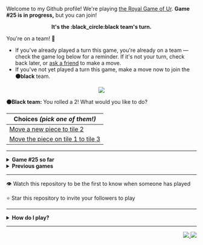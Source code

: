 Welcome to my Github profile!
We're playing
[the Royal Game of Ur](https://en.wikipedia.org/wiki/Royal_Game_of_Ur).
**Game #25 is in progress,** but you can join!

<p align="center">
  <b>It's the
  :black_circle:black
  team's turn.</b>
</p>

You're on a team! :wave:

* If you've already played a turn this game, you're already on a team
  &mdash; check the game log below for a reminder. If it's not your turn,
  check back later, or [ask a
  friend](https://twitter.com/share?text=I'm+playing+The+Royal+Game+of+Ur+on+a+GitHub+profile.+Take+your+turn+at+https://github.com/rossjrw/rossjrw+%23RoyalGameOfUr+%23github) to make a move.
* If you've not yet played a turn this game, make a move now to join the
  **:black_circle:black** team.

<p align="center"><img src="https://raw.githubusercontent.com/rossjrw/rossjrw/play/games/current/board.3820.svg"></p>

  **:black_circle:Black team:**
  You rolled a 2!
What would you like to do?

| Choices *(pick one of them!)* |
| --- |
  | [    Move a new piece to tile 2](https://github.com/rossjrw/rossjrw/issues/new?title=ur-move-2%400-0&amp;body=Press+Submit%21+You+don%27t+need+to+edit+this+text+or+do+anything+else.%0D%0A%0D%0ABe+aware+that+your+move+can+take+a+minute+or+two+to+process.) |
  | [    Move the piece on tile 1 to tile 3](https://github.com/rossjrw/rossjrw/issues/new?title=ur-move-2%401-0&amp;body=Press+Submit%21+You+don%27t+need+to+edit+this+text+or+do+anything+else.%0D%0A%0D%0ABe+aware+that+your+move+can+take+a+minute+or+two+to+process.) |

-----

<details>
<summary><b>Game #25 so far</b></summary>

## Who's on each team?

<table>
    <thead>
      <tr><th colspan=2>Players in this game</th></tr>
    </thead>
    <tbody>
      <tr>
        <td align="right"><b>Black team</b> :black_circle:</td>
        <td>:white_circle: <b> White team</b></td>
      </tr>
      <tr align="center">
        <td><b><a href="https://github.com/LucasFASouza">@LucasFASouza</a></b> (16)<br><b><a href="https://github.com/RichardBotic">@RichardBotic</a></b> (1)</td>
        <td><b><a href="https://github.com/MatissesProjects">@MatissesProjects</a></b> (13)<br><b><a href="https://github.com/Casper-Guo">@Casper-Guo</a></b> (8)</td>
      </tr>
    </tbody>
  </table>

## What's happened so far?

| Time | Turn | Event | Issue | Board |
| :---: | :---: | :--- | :---: | :---: |
  | 4th Nov 2024 15:57 | **0** | :white_circle: **[@Casper-Guo](https://github.com/Casper-Guo)** started a new game | [#3782](https://github.com/rossjrw/rossjrw/issues/3782) | [link](https://raw.githubusercontent.com/rossjrw/rossjrw/a1d620094e37da2ad108bec74b6a0ac9d365467d/games/current/board.3782.svg) |
  | 4th Nov 2024 15:58 | **1** | :white_circle: **[@Casper-Guo](https://github.com/Casper-Guo)** moved a white piece onto the board to position 3    | [#3783](https://github.com/rossjrw/rossjrw/issues/3783) | [link](https://raw.githubusercontent.com/rossjrw/rossjrw/b09fd281d59b3c2c35267c37cde6807fb4681c4d/games/current/board.3783.svg) |
  | 4th Nov 2024 16:12 | **2** | :black_circle: **[@LucasFASouza](https://github.com/LucasFASouza)** moved a black piece onto the board to position 3    | [#3784](https://github.com/rossjrw/rossjrw/issues/3784) | [link](https://raw.githubusercontent.com/rossjrw/rossjrw/912902b8bd8c22521bff7c9cf703835635108fb9/games/current/board.3784.svg) |
  | 4th Nov 2024 17:03 | **3** | :white_circle: **[@MatissesProjects](https://github.com/MatissesProjects)** moved a white piece onto the board to position 2    | [#3785](https://github.com/rossjrw/rossjrw/issues/3785) | [link](https://raw.githubusercontent.com/rossjrw/rossjrw/989e4a2d513179ecc37f5f26da0a7663623df964/games/current/board.3785.svg) |
  | 4th Nov 2024 18:00 | **4** | :black_circle: **[@LucasFASouza](https://github.com/LucasFASouza)** moved a black piece from position 3 to position 6    | [#3786](https://github.com/rossjrw/rossjrw/issues/3786) | [link](https://raw.githubusercontent.com/rossjrw/rossjrw/bcc83741329d71009b5788a7147ef098960f9420/games/current/board.3786.svg) |
  | 5th Nov 2024 02:07 | **5** | :white_circle: **[@MatissesProjects](https://github.com/MatissesProjects)** moved a white piece from position 3 to position 4  — claimed a rosette :rosette:  | [#3787](https://github.com/rossjrw/rossjrw/issues/3787) | [link](https://raw.githubusercontent.com/rossjrw/rossjrw/b61ac5111c202e11cd1da9056548760b48a07f7c/games/current/board.3787.svg) |
  | 5th Nov 2024 02:09 | **6** | :white_circle: **[@MatissesProjects](https://github.com/MatissesProjects)** moved a white piece from position 2 to position 5    | [#3788](https://github.com/rossjrw/rossjrw/issues/3788) | [link](https://raw.githubusercontent.com/rossjrw/rossjrw/fb371c1842ca1940f2836eaf490983904da6d8eb/games/current/board.3788.svg) |
  | 5th Nov 2024 12:47 | **7** | :black_circle: **[@LucasFASouza](https://github.com/LucasFASouza)** moved a black piece from position 6 to position 9    | [#3789](https://github.com/rossjrw/rossjrw/issues/3789) | [link](https://raw.githubusercontent.com/rossjrw/rossjrw/5a3403b77be77d2040fbc4523d08e8d8482d6827/games/current/board.3789.svg) |
  | 5th Nov 2024 12:49 | **8** | :white_circle: **[@Casper-Guo](https://github.com/Casper-Guo)** moved a white piece from position 4 to position 6    | [#3790](https://github.com/rossjrw/rossjrw/issues/3790) | [link](https://raw.githubusercontent.com/rossjrw/rossjrw/b586452b82c2f6f111f9d8a324660c8765c2f6b7/games/current/board.3790.svg) |
  | 5th Nov 2024 18:17 | **9** | :black_circle: **[@LucasFASouza](https://github.com/LucasFASouza)** moved a black piece from position 9 to position 12    | [#3791](https://github.com/rossjrw/rossjrw/issues/3791) | [link](https://raw.githubusercontent.com/rossjrw/rossjrw/ea1a1d7f8f3b3901703b870d057ceb67d3e41113/games/current/board.3791.svg) |
  | 5th Nov 2024 19:26 | **10** | :white_circle: **[@Casper-Guo](https://github.com/Casper-Guo)** moved a white piece onto the board to position 1    | [#3792](https://github.com/rossjrw/rossjrw/issues/3792) | [link](https://raw.githubusercontent.com/rossjrw/rossjrw/88583427d196ecfa76745e4aed57471d5354e40a/games/current/board.3792.svg) |
  | 6th Nov 2024 12:54 | **11** | :black_circle: **[@LucasFASouza](https://github.com/LucasFASouza)** ascended a black piece from position 12 :rocket:    | [#3793](https://github.com/rossjrw/rossjrw/issues/3793) | [link](https://raw.githubusercontent.com/rossjrw/rossjrw/a5aa067e32daf5e09dc0a454b8addb7d1ee6fa70/games/current/board.3793.svg) |
  | 6th Nov 2024 17:07 | **12** | :white_circle: **[@MatissesProjects](https://github.com/MatissesProjects)** moved a white piece from position 5 to position 8  — claimed a rosette :rosette:  | [#3794](https://github.com/rossjrw/rossjrw/issues/3794) |  |
  | 6th Nov 2024 17:08 | **13** | :white_circle: **[@MatissesProjects](https://github.com/MatissesProjects)** moved a white piece onto the board to position 2    | [#3795](https://github.com/rossjrw/rossjrw/issues/3795) | [link](https://raw.githubusercontent.com/rossjrw/rossjrw/d44b410ba6b49ab9e1f089f2e7e8596ae13536da/games/current/board.3795.svg) |
  | 6th Nov 2024 17:08 | **14** | :black_circle:  The black team rolled a 0 and their turn was automatically passed | [#3795](https://github.com/rossjrw/rossjrw/issues/3795) | [link](https://raw.githubusercontent.com/rossjrw/rossjrw/57bb1168efeea6e28df7990ec67687fa43af6620/games/current/board.3795.svg) |
  | 6th Nov 2024 17:09 | **15** | :white_circle: **[@MatissesProjects](https://github.com/MatissesProjects)** moved a white piece from position 2 to position 4  — claimed a rosette :rosette:  | [#3796](https://github.com/rossjrw/rossjrw/issues/3796) | [link](https://raw.githubusercontent.com/rossjrw/rossjrw/2dbcb5c3ca5babb0ff6680c9bcc2d61648994980/games/current/board.3796.svg) |
  | 6th Nov 2024 17:09 | **16** | :white_circle: **[@MatissesProjects](https://github.com/MatissesProjects)** moved a white piece onto the board to position 2    | [#3797](https://github.com/rossjrw/rossjrw/issues/3797) | [link](https://raw.githubusercontent.com/rossjrw/rossjrw/34f098276ff770b6f4ec7d41ef2c85ea028dd7ab/games/current/board.3797.svg) |
  | 6th Nov 2024 17:26 | **17** | :black_circle: **[@LucasFASouza](https://github.com/LucasFASouza)** moved a black piece onto the board to position 1    | [#3798](https://github.com/rossjrw/rossjrw/issues/3798) | [link](https://raw.githubusercontent.com/rossjrw/rossjrw/45316ec65fc0d711501503b60f10393f5a2ddbd8/games/current/board.3798.svg) |
  | 6th Nov 2024 17:46 | **18** | :white_circle: **[@MatissesProjects](https://github.com/MatissesProjects)** moved a white piece from position 6 to position 9    | [#3799](https://github.com/rossjrw/rossjrw/issues/3799) | [link](https://raw.githubusercontent.com/rossjrw/rossjrw/9bf7702503da634933b3f84d760b4717e0e26660/games/current/board.3799.svg) |
  | 6th Nov 2024 17:56 | **19** | :black_circle: **[@LucasFASouza](https://github.com/LucasFASouza)** moved a black piece from position 1 to position 4  — claimed a rosette :rosette:  | [#3800](https://github.com/rossjrw/rossjrw/issues/3800) | [link](https://raw.githubusercontent.com/rossjrw/rossjrw/826bbb0585a2645eff775192da843fba8b77ada5/games/current/board.3800.svg) |
  | 6th Nov 2024 17:57 | **20** | :black_circle: **[@LucasFASouza](https://github.com/LucasFASouza)** moved a black piece onto the board to position 3    | [#3801](https://github.com/rossjrw/rossjrw/issues/3801) | [link](https://raw.githubusercontent.com/rossjrw/rossjrw/2a3dea9ae9548126fc9e46ebf15ac56f8f88b6a4/games/current/board.3801.svg) |
  | 7th Nov 2024 18:45 | **21** | :white_circle: **[@MatissesProjects](https://github.com/MatissesProjects)** moved a white piece from position 8 to position 10    | [#3802](https://github.com/rossjrw/rossjrw/issues/3802) | [link](https://raw.githubusercontent.com/rossjrw/rossjrw/d06ac975bbb925005d89761837056b2dd35227c7/games/current/board.3802.svg) |
  | 9th Nov 2024 11:31 | **22** | :black_circle: **[@RichardBotic](https://github.com/RichardBotic)** moved a black piece from position 3 to position 5    | [#3803](https://github.com/rossjrw/rossjrw/issues/3803) | [link](https://raw.githubusercontent.com/rossjrw/rossjrw/855683d0fbfa9d5db039685c30e867ad0ae7df2f/games/current/board.3803.svg) |
  | 9th Nov 2024 23:11 | **23** | :white_circle: **[@MatissesProjects](https://github.com/MatissesProjects)** moved a white piece from position 9 to position 11    | [#3804](https://github.com/rossjrw/rossjrw/issues/3804) |  |
  | 10th Nov 2024 19:57 | **24** | :black_circle: **[@LucasFASouza](https://github.com/LucasFASouza)** moved a black piece from position 5 to position 8  — claimed a rosette :rosette:  | [#3805](https://github.com/rossjrw/rossjrw/issues/3805) |  |
  | 10th Nov 2024 19:57 | **25** | :black_circle:  The black team rolled a 0 and their turn was automatically passed | [#3805](https://github.com/rossjrw/rossjrw/issues/3805) | [link](https://raw.githubusercontent.com/rossjrw/rossjrw/0c00152d4acbcf714a15c51652fbb592446f2c71/games/current/board.3805.svg) |
  | 10th Nov 2024 19:57 | **26** | :white_circle:  The white team rolled a 0 and their turn was automatically passed | [#3805](https://github.com/rossjrw/rossjrw/issues/3805) | [link](https://raw.githubusercontent.com/rossjrw/rossjrw/83c15bd357a5cb56752bfd271646ff4e0708ffa2/games/current/board.3805.svg) |
  | 10th Nov 2024 19:57 | **27** | :black_circle: **[@LucasFASouza](https://github.com/LucasFASouza)** moved a black piece from position 8 to position 10 — captured a white piece :crossed_swords:   | [#3806](https://github.com/rossjrw/rossjrw/issues/3806) | [link](https://raw.githubusercontent.com/rossjrw/rossjrw/d0944e9cb1912641ba0f65bccacc49394a7f4de1/games/current/board.3806.svg) |
  | 10th Nov 2024 22:56 | **28** | :white_circle: **[@MatissesProjects](https://github.com/MatissesProjects)** moved a white piece from position 11 to position 13    | [#3807](https://github.com/rossjrw/rossjrw/issues/3807) | [link](https://raw.githubusercontent.com/rossjrw/rossjrw/0431ab54242fddc7c24559aa4563f2af90df0d46/games/current/board.3807.svg) |
  | 11th Nov 2024 17:45 | **29** | :black_circle: **[@LucasFASouza](https://github.com/LucasFASouza)** moved a black piece from position 10 to position 11    | [#3808](https://github.com/rossjrw/rossjrw/issues/3808) | [link](https://raw.githubusercontent.com/rossjrw/rossjrw/a9bc11d2f08bce428ce6865f761cef7ab6bcb6f4/games/current/board.3808.svg) |
  | 11th Nov 2024 18:10 | **30** | :white_circle: **[@Casper-Guo](https://github.com/Casper-Guo)** moved a white piece from position 1 to position 3    | [#3809](https://github.com/rossjrw/rossjrw/issues/3809) | [link](https://raw.githubusercontent.com/rossjrw/rossjrw/6163afdea56b1e68d6ddea0ede3083c45a6a03b9/games/current/board.3809.svg) |
  | 11th Nov 2024 19:16 | **31** | :black_circle: **[@LucasFASouza](https://github.com/LucasFASouza)** ascended a black piece from position 11 :rocket:    | [#3810](https://github.com/rossjrw/rossjrw/issues/3810) | [link](https://raw.githubusercontent.com/rossjrw/rossjrw/0ae4f2d20d2bdc878f5ad4f576a97261c3154c85/games/current/board.3810.svg) |
  | 11th Nov 2024 19:23 | **32** | :white_circle: **[@Casper-Guo](https://github.com/Casper-Guo)** ascended a white piece from position 13 :rocket:    | [#3812](https://github.com/rossjrw/rossjrw/issues/3812) | [link](https://raw.githubusercontent.com/rossjrw/rossjrw/7e877216d5251e6d658e5bd759381ebab5a0c5b7/games/current/board.3812.svg) |
  | 11th Nov 2024 19:34 | **33** | :black_circle: **[@LucasFASouza](https://github.com/LucasFASouza)** moved a black piece onto the board to position 3    | [#3813](https://github.com/rossjrw/rossjrw/issues/3813) | [link](https://raw.githubusercontent.com/rossjrw/rossjrw/123459d936d0ea3007181ad769c744c852a2749d/games/current/board.3813.svg) |
  | 11th Nov 2024 23:13 | **34** | :white_circle: **[@MatissesProjects](https://github.com/MatissesProjects)** moved a white piece from position 3 to position 5    | [#3814](https://github.com/rossjrw/rossjrw/issues/3814) | [link](https://raw.githubusercontent.com/rossjrw/rossjrw/2555c2d431f019622f4b0c18e3ad5e60aa35c0a8/games/current/board.3814.svg) |
  | 13th Nov 2024 13:04 | **35** | :black_circle: **[@LucasFASouza](https://github.com/LucasFASouza)** moved a black piece from position 4 to position 5 — captured a white piece :crossed_swords:   | [#3815](https://github.com/rossjrw/rossjrw/issues/3815) | [link](https://raw.githubusercontent.com/rossjrw/rossjrw/df226daf1346adc29ef25d5e61f3bf7195f6eed0/games/current/board.3815.svg) |
  | 15th Nov 2024 07:04 | **36** | :white_circle: **[@MatissesProjects](https://github.com/MatissesProjects)** moved a white piece from position 2 to position 5 — captured a black piece :crossed_swords:   | [#3816](https://github.com/rossjrw/rossjrw/issues/3816) | [link](https://raw.githubusercontent.com/rossjrw/rossjrw/bf0df58e6fbec1f111dae2c628c40537fcd1fd89/games/current/board.3816.svg) |
  | 18th Nov 2024 12:24 | **37** | :black_circle: **[@LucasFASouza](https://github.com/LucasFASouza)** moved a black piece from position 3 to position 5 — captured a white piece :crossed_swords:   | [#3817](https://github.com/rossjrw/rossjrw/issues/3817) | [link](https://raw.githubusercontent.com/rossjrw/rossjrw/037b871e71ddec32bc1149433c41d64dc5984ea9/games/current/board.3817.svg) |
  | 18th Nov 2024 13:51 | **38** | :white_circle: **[@Casper-Guo](https://github.com/Casper-Guo)** moved a white piece from position 4 to position 5 — captured a black piece :crossed_swords:   | [#3818](https://github.com/rossjrw/rossjrw/issues/3818) | [link](https://raw.githubusercontent.com/rossjrw/rossjrw/0a55d466d84e088bcce7b4c82021508917054900/games/current/board.3818.svg) |
  | 19th Nov 2024 17:27 | **39** | :black_circle: **[@LucasFASouza](https://github.com/LucasFASouza)** moved a black piece onto the board to position 1    | [#3819](https://github.com/rossjrw/rossjrw/issues/3819) | [link](https://raw.githubusercontent.com/rossjrw/rossjrw/6bd76bc8dbe4e0ce77f1f12e0eec17a0d5305449/games/current/board.3819.svg) |
  | 19th Nov 2024 17:53 | **40** | :white_circle: **[@Casper-Guo](https://github.com/Casper-Guo)** moved a white piece from position 5 to position 6    | [#3820](https://github.com/rossjrw/rossjrw/issues/3820) |  |

</details>

<details>
<summary><b>Previous games</b></summary>

## Previous games

1. A game was started on 30th Jul 2020 by **[@rossjrw](https://github.com/rossjrw)** and ended on 4th Dec 2020. 
   * The :white_circle:white team won. 
   * 64 players played 166 moves across 4 months and 5 days. 
   * The :black_circle:black team captured 9 white pieces and claimed 12 rosettes. 
   * The :white_circle:white team captured 10 black pieces and claimed 18 rosettes. 
   * The MVP of the winning team was **[@1ethanhansen](https://github.com/1ethanhansen)**, who played 48 moves. 
   * The winning move was made by **[@qbtl](https://github.com/qbtl)** ([#269](https://github.com/rossjrw/rossjrw/issues/269)).
1. A game was started on 4th Dec 2020 by **[@1ethanhansen](https://github.com/1ethanhansen)** and ended on 11th Jan 2021. 
   * The :black_circle:black team won. 
   * 27 players played 145 moves across 1 month and 1 week. 
   * The :black_circle:black team captured 7 white pieces and claimed 16 rosettes. 
   * The :white_circle:white team captured 6 black pieces and claimed 14 rosettes. 
   * The MVP of the winning team was **[@shpatrickguo](https://github.com/shpatrickguo)**, who played 26 moves. 
   * The winning move was made by **[@shpatrickguo](https://github.com/shpatrickguo)** ([#424](https://github.com/rossjrw/rossjrw/issues/424)).
1. A game was started on 11th Jan 2021 by **[@BaptisteMartinet](https://github.com/BaptisteMartinet)** and ended on 11th Feb 2021. 
   * The :white_circle:white team won. 
   * 17 players played 118 moves across 1 month and 12 hours. 
   * The :black_circle:black team captured 2 white pieces and claimed 11 rosettes. 
   * The :white_circle:white team captured 8 black pieces and claimed 14 rosettes. 
   * The MVP of the winning team was **[@1ethanhansen](https://github.com/1ethanhansen)**, who played 45 moves. 
   * The winning move was made by **[@1ethanhansen](https://github.com/1ethanhansen)** ([#535](https://github.com/rossjrw/rossjrw/issues/535)).
1. A game was started on 11th Feb 2021 by **[@1ethanhansen](https://github.com/1ethanhansen)** and ended on 5th Mar 2021. 
   * The :white_circle:white team won. 
   * 17 players played 175 moves across 3 weeks and 22 hours. 
   * The :black_circle:black team captured 12 white pieces and claimed 17 rosettes. 
   * The :white_circle:white team captured 13 black pieces and claimed 18 rosettes. 
   * The MVP of the winning team was **[@1ethanhansen](https://github.com/1ethanhansen)**, who played 48 moves. 
   * The winning move was made by **[@1ethanhansen](https://github.com/1ethanhansen)** ([#702](https://github.com/rossjrw/rossjrw/issues/702)).
1. A game was started on 6th Mar 2021 by **[@shpatrickguo](https://github.com/shpatrickguo)** and ended on 10th May 2021. 
   * The :black_circle:black team won. 
   * 42 players played 162 moves across 2 months and 4 days. 
   * The :black_circle:black team captured 12 white pieces and claimed 17 rosettes. 
   * The :white_circle:white team captured 9 black pieces and claimed 19 rosettes. 
   * The MVP of the winning team was **[@shpatrickguo](https://github.com/shpatrickguo)**, who played 22 moves. 
   * The winning move was made by **[@crxssed7](https://github.com/crxssed7)** ([#864](https://github.com/rossjrw/rossjrw/issues/864)).
1. A game was started on 10th May 2021 by **[@HAUDRAUFHAUN](https://github.com/HAUDRAUFHAUN)** and ended on 17th Jul 2021. 
   * The :white_circle:white team won. 
   * 34 players played 167 moves across 2 months and 6 days. 
   * The :black_circle:black team captured 7 white pieces and claimed 14 rosettes. 
   * The :white_circle:white team captured 10 black pieces and claimed 18 rosettes. 
   * The MVP of the winning team was **[@1ethanhansen](https://github.com/1ethanhansen)**, who played 31 moves. 
   * The winning move was made by **[@1ethanhansen](https://github.com/1ethanhansen)** ([#1024](https://github.com/rossjrw/rossjrw/issues/1024)).
1. A game was started on 17th Jul 2021 by **[@1ethanhansen](https://github.com/1ethanhansen)** and ended on 19th Oct 2021. 
   * The :black_circle:black team won. 
   * 48 players played 153 moves across 3 months and 3 days. 
   * The :black_circle:black team captured 6 white pieces and claimed 17 rosettes. 
   * The :white_circle:white team captured 6 black pieces and claimed 15 rosettes. 
   * The MVP of the winning team was **[@PkmnQ](https://github.com/PkmnQ)**, who played 13 moves. 
   * The winning move was made by **[@OmKakatkar](https://github.com/OmKakatkar)** ([#1175](https://github.com/rossjrw/rossjrw/issues/1175)).
1. A game was started on 19th Oct 2021 by **[@OmKakatkar](https://github.com/OmKakatkar)** and ended on 29th Oct 2021. 
   * The :white_circle:white team won. 
   * 13 players played 135 moves across 1 week and 3 days. 
   * The :black_circle:black team captured 5 white pieces and claimed 13 rosettes. 
   * The :white_circle:white team captured 6 black pieces and claimed 15 rosettes. 
   * The MVP of the winning team was **[@Timemaster111](https://github.com/Timemaster111)**, who played 46 moves. 
   * The winning move was made by **[@Timemaster111](https://github.com/Timemaster111)** ([#1342](https://github.com/rossjrw/rossjrw/issues/1342)).
1. A game was started on 29th Oct 2021 by **[@jbmagination](https://github.com/jbmagination)** and ended on 15th May 2022. 
   * The :white_circle:white team won. 
   * 80 players played 187 moves across 6 months and 2 weeks. 
   * The :black_circle:black team captured 11 white pieces and claimed 17 rosettes. 
   * The :white_circle:white team captured 13 black pieces and claimed 19 rosettes. 
   * The MVP of the winning team was **[@nirakon](https://github.com/nirakon)**, who played 18 moves. 
   * The winning move was made by **[@Madflows](https://github.com/Madflows)** ([#1534](https://github.com/rossjrw/rossjrw/issues/1534)).
1. A game was started on 15th May 2022 by **[@VikashPR](https://github.com/VikashPR)** and ended on 29th Dec 2022. 
   * The :white_circle:white team won. 
   * 109 players played 177 moves across 7 months and 2 weeks. 
   * The :black_circle:black team captured 9 white pieces and claimed 23 rosettes. 
   * The :white_circle:white team captured 11 black pieces and claimed 19 rosettes. 
   * The MVP of the winning team was **[@LAPCoder](https://github.com/LAPCoder)**, who played 11 moves. 
   * The winning move was made by **[@LAPCoder](https://github.com/LAPCoder)** ([#1726](https://github.com/rossjrw/rossjrw/issues/1726)).
1. A game was started on 29th Dec 2022 by **[@CostasAK](https://github.com/CostasAK)** and ended on 30th Dec 2022. 
   * The :black_circle:black team won. 
   * 4 players played 121 moves across 19 hours and 41 minutes. 
   * The :black_circle:black team captured 6 white pieces and claimed 14 rosettes. 
   * The :white_circle:white team captured 4 black pieces and claimed 15 rosettes. 
   * The MVP of the winning team was **[@CostasAK](https://github.com/CostasAK)**, who played 59 moves. 
   * The winning move was made by **[@CostasAK](https://github.com/CostasAK)** ([#1844](https://github.com/rossjrw/rossjrw/issues/1844)).
1. A game was started on 30th Dec 2022 by **[@TejaTadepalli](https://github.com/TejaTadepalli)** and ended on 27th Jan 2023. 
   * The :white_circle:white team won. 
   * 17 players played 158 moves across 4 weeks and 1 hour. 
   * The :black_circle:black team captured 9 white pieces and claimed 18 rosettes. 
   * The :white_circle:white team captured 12 black pieces and claimed 18 rosettes. 
   * The MVP of the winning team was **[@TejaTadepalli](https://github.com/TejaTadepalli)**, who played 59 moves. 
   * The winning move was made by **[@TejaTadepalli](https://github.com/TejaTadepalli)** ([#1994](https://github.com/rossjrw/rossjrw/issues/1994)).
1. A game was started on 27th Jan 2023 by **[@TejaTadepalli](https://github.com/TejaTadepalli)** and ended on 14th Mar 2023. 
   * The :white_circle:white team won. 
   * 20 players played 153 moves across 1 month and 2 weeks. 
   * The :black_circle:black team captured 6 white pieces and claimed 17 rosettes. 
   * The :white_circle:white team captured 6 black pieces and claimed 16 rosettes. 
   * The MVP of the winning team was **[@TejaTadepalli](https://github.com/TejaTadepalli)**, who played 65 moves. 
   * The winning move was made by **[@TejaTadepalli](https://github.com/TejaTadepalli)** ([#2145](https://github.com/rossjrw/rossjrw/issues/2145)).
1. A game was started on 14th Mar 2023 by **[@Murdeala](https://github.com/Murdeala)** and ended on 13th Apr 2023. 
   * The :white_circle:white team won. 
   * 19 players played 141 moves across 4 weeks and 1 day. 
   * The :black_circle:black team captured 4 white pieces and claimed 18 rosettes. 
   * The :white_circle:white team captured 12 black pieces and claimed 16 rosettes. 
   * The MVP of the winning team was **[@CostasAK](https://github.com/CostasAK)**, who played 71 moves. 
   * The winning move was made by **[@CostasAK](https://github.com/CostasAK)** ([#2275](https://github.com/rossjrw/rossjrw/issues/2275)).
1. A game was started on 13th Apr 2023 by **[@thisiscoding1234](https://github.com/thisiscoding1234)** and ended on 7th Jul 2023. 
   * The :black_circle:black team won. 
   * 48 players played 122 moves across 2 months and 3 weeks. 
   * The :black_circle:black team captured 11 white pieces and claimed 15 rosettes. 
   * The :white_circle:white team captured 4 black pieces and claimed 9 rosettes. 
   * The MVP of the winning team was **[@Murdeala](https://github.com/Murdeala)**, who played 37 moves. 
   * The winning move was made by **[@WKL10086](https://github.com/WKL10086)** ([#2460](https://github.com/rossjrw/rossjrw/issues/2460)).
1. A game was started on 7th Jul 2023 by **[@kztera](https://github.com/kztera)** and ended on 26th Oct 2023. 
   * The :white_circle:white team won. 
   * 38 players played 142 moves across 3 months and 2 weeks. 
   * The :black_circle:black team captured 5 white pieces and claimed 14 rosettes. 
   * The :white_circle:white team captured 12 black pieces and claimed 14 rosettes. 
   * The MVP of the winning team was **[@CostasAK](https://github.com/CostasAK)**, who played 53 moves. 
   * The winning move was made by **[@CostasAK](https://github.com/CostasAK)** ([#2612](https://github.com/rossjrw/rossjrw/issues/2612)).
1. A game was started on 27th Oct 2023 by **[@blacksmithop](https://github.com/blacksmithop)** and ended on 3rd Dec 2023. 
   * The :black_circle:black team won. 
   * 22 players played 55 moves across 1 month and 6 days. 
   * The :black_circle:black team captured 5 white pieces and claimed 11 rosettes. 
   * The :white_circle:white team captured 0 black pieces and claimed 3 rosettes. 
   * The MVP of the winning team was **[@CostasAK](https://github.com/CostasAK)**, who played 26 moves. 
   * The winning move was made by **[@CostasAK](https://github.com/CostasAK)** ([#2664](https://github.com/rossjrw/rossjrw/issues/2664)).
1. A game was started on 4th Dec 2023 by **[@joshuajohncohen](https://github.com/joshuajohncohen)** and ended on 11th Apr 2024. 
   * The :black_circle:black team won. 
   * 44 players played 133 moves across 4 months and 6 days. 
   * The :black_circle:black team captured 11 white pieces and claimed 16 rosettes. 
   * The :white_circle:white team captured 5 black pieces and claimed 12 rosettes. 
   * The MVP of the winning team was **[@CostasAK](https://github.com/CostasAK)**, who played 49 moves. 
   * The winning move was made by **[@tassiaaccioly](https://github.com/tassiaaccioly)** ([#2796](https://github.com/rossjrw/rossjrw/issues/2796)).
1. A game was started on 11th Apr 2024 by **[@tassiaaccioly](https://github.com/tassiaaccioly)** and ended on 12th May 2024. 
   * The :white_circle:white team won. 
   * 16 players played 206 moves across 1 month and 22 hours. 
   * The :black_circle:black team captured 13 white pieces and claimed 22 rosettes. 
   * The :white_circle:white team captured 16 black pieces and claimed 25 rosettes. 
   * The MVP of the winning team was **[@Casper-Guo](https://github.com/Casper-Guo)**, who played 75 moves. 
   * The winning move was made by **[@Casper-Guo](https://github.com/Casper-Guo)** ([#2985](https://github.com/rossjrw/rossjrw/issues/2985)).
1. A game was started on 12th May 2024 by **[@Casper-Guo](https://github.com/Casper-Guo)** and ended on 10th Jun 2024. 
   * The :white_circle:white team won. 
   * 14 players played 157 moves across 4 weeks and 1 day. 
   * The :black_circle:black team captured 9 white pieces and claimed 15 rosettes. 
   * The :white_circle:white team captured 9 black pieces and claimed 16 rosettes. 
   * The MVP of the winning team was **[@Casper-Guo](https://github.com/Casper-Guo)**, who played 51 moves. 
   * The winning move was made by **[@Casper-Guo](https://github.com/Casper-Guo)** ([#3139](https://github.com/rossjrw/rossjrw/issues/3139)).
1. A game was started on 10th Jun 2024 by **[@Casper-Guo](https://github.com/Casper-Guo)** and ended on 16th Jul 2024. 
   * The :black_circle:black team won. 
   * 16 players played 171 moves across 1 month and 5 days. 
   * The :black_circle:black team captured 15 white pieces and claimed 18 rosettes. 
   * The :white_circle:white team captured 12 black pieces and claimed 20 rosettes. 
   * The MVP of the winning team was **[@tassiaaccioly](https://github.com/tassiaaccioly)**, who played 75 moves. 
   * The winning move was made by **[@tassiaaccioly](https://github.com/tassiaaccioly)** ([#3309](https://github.com/rossjrw/rossjrw/issues/3309)).
1. A game was started on 16th Jul 2024 by **[@tassiaaccioly](https://github.com/tassiaaccioly)** and ended on 30th Sep 2024. 
   * The :white_circle:white team won. 
   * 27 players played 192 moves across 2 months and 2 weeks. 
   * The :black_circle:black team captured 10 white pieces and claimed 20 rosettes. 
   * The :white_circle:white team captured 13 black pieces and claimed 23 rosettes. 
   * The MVP of the winning team was **[@huuquyet](https://github.com/huuquyet)**, who played 36 moves. 
   * The winning move was made by **[@AdityaSreevatsaK](https://github.com/AdityaSreevatsaK)** ([#3494](https://github.com/rossjrw/rossjrw/issues/3494)).
1. A game was started on 30th Sep 2024 by **[@AdityaSreevatsaK](https://github.com/AdityaSreevatsaK)** and ended on 17th Oct 2024. 
   * The :white_circle:white team won. 
   * 12 players played 145 moves across 2 weeks and 3 days. 
   * The :black_circle:black team captured 6 white pieces and claimed 19 rosettes. 
   * The :white_circle:white team captured 6 black pieces and claimed 16 rosettes. 
   * The MVP of the winning team was **[@Casper-Guo](https://github.com/Casper-Guo)**, who played 37 moves. 
   * The winning move was made by **[@Casper-Guo](https://github.com/Casper-Guo)** ([#3630](https://github.com/rossjrw/rossjrw/issues/3630)).
1. A game was started on 17th Oct 2024 by **[@Casper-Guo](https://github.com/Casper-Guo)** and ended on 4th Nov 2024. 
   * The :white_circle:white team won. 
   * 7 players played 156 moves across 2 weeks and 3 days. 
   * The :black_circle:black team captured 8 white pieces and claimed 18 rosettes. 
   * The :white_circle:white team captured 7 black pieces and claimed 22 rosettes. 
   * The MVP of the winning team was **[@Casper-Guo](https://github.com/Casper-Guo)**, who played 64 moves. 
   * The winning move was made by **[@Casper-Guo](https://github.com/Casper-Guo)** ([#3781](https://github.com/rossjrw/rossjrw/issues/3781)).

</details>

-----

:eye: Watch this repository to be the first to know when someone has played

:star: Star this repository to invite your followers to play

-----

<details>
<summary><b>How do I play?</b></summary>

## Rules of the game

It's the **:white_circle:white** team versus the **:black_circle:black**
team.

The first team to **:rocket:ascend** all 7 of their pieces **:crown:wins**.
Your goal is to achieve that, and to block the other team from doing the
same.

_(Learn more about the rules of the Royal Game of Ur at
[RoyalUr.net/learn](https://royalur.net/learn/), or watch [Tom Scott play
against Irving Finkel](https://www.youtube.com/watch?v=WZskjLq040I) in
2017.)_

### Movement

Each turn starts by rolling 4 binary dice, which results in a number from 0
to 4. The current team gets to move one of their pieces by that many tiles.

All 14 pieces start on position 0 (the space just before tile 1).

### :rocket:Ascension

Moving a piece onto position 15 (the imaginary space after tile 14) causes
that piece to leave the board forever. This is **:rocket:ascension**, and
is the goal of the game &mdash; the first team to ascend all 7 of their
pieces wins.

### :crossed_swords:Capturing

You will move your pieces along the tiles from tile 1 to tile 14.

The tiles on your side of the board (tiles 1 through 4, 13, and 14) are
safe &mdash; only your pieces can be there. However, the tiles in the
middle (tiles 5 through 12) are unsafe &mdash; your opponent's pieces can
also be here. If one team's piece lands on the same tile as another team's
piece, the piece that was landed on is **:crossed_swords:captured**! It
goes all the way back to position 0.

### :rosette:Rosettes

If a piece lands on a **:rosette:rosette** (tiles 4, 8, and 14), that team
gets to immediately take another turn.

A piece that is on the rosette on tile 8 *cannot be
**:crossed_swords:captured***. A piece trying to capture it will simply
bounce off onto tile 9.

## How to play

Playing Ur on my GitHub profile is easy. The dice have already been rolled
for you &mdash; all you have to do is decide what to do with them. Anyone
with a GitHub account can play.

Anyone can join either team at any time, but once you're in a team, you're
locked into it until the game ends. You won't be able to play a move when
it's the other team's turn.

The list of links below the board image shows each possible move. Clicking
one of those will take you to a page where you can create an issue in this
repository, where all you have to do is click submit to play your move.

It will take a moment for Github Actions to acknowledge your move, but once
it does, you'll see it react with the 'eyes' emoji (:eyes:). A few seconds
later it will react with the 'rocket' emoji (:rocket:) to let you know that
your move was successful, then leave a comment explaining what happened,
and it'll also make a commit to record your move.

_(If you don't see any of that, then something went wrong. Ping me in your
issue by typing `cc @rossjrw`, and I'll take a look.)_

Note that if your team has no possible moves &mdash; for example by rolling a 0
&mdash; your turn will be automatically skipped. The event log will let you
know if this has happened.

## Behind the scenes

Check out the [`source` branch of this repository](https://github.com/rossjrw/rossjrw/tree/source) for the source
code and a little commentary on the inspiration behind this project.

### Contributing

I welcome bug reports, feature suggestions and pull requests! Just make
sure you ping me in your issue or PR by adding `cc @rossjrw`, as I don't receive notifications for new issues in this repository
(for hopefully obvious reasons).

</details>

-----

<p align="right">
  <a href="https://github.com/rossjrw/rossjrw/actions?query=workflow:build">
    <img src="https://github.com/rossjrw/rossjrw/workflows/build/badge.svg?branch=source"/>
  </a>
  <a href="https://github.com/rossjrw/rossjrw/actions?query=workflow:play">
    <img src="https://github.com/rossjrw/rossjrw/workflows/play/badge.svg?branch=play"/>
  </a>
</p>
